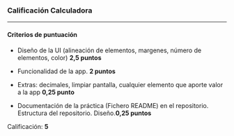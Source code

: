 ### Calificación Calculadora
---

#### Criterios de puntuación
* Diseño de la UI (alineación de elementos, margenes, número de elementos, color) **2,5 puntos**

* Funcionalidad de la app. **2 puntos**

* Extras: decimales, limpiar pantalla, cualquier elemento que aporte valor a la app **0,25 punto**

* Documentación de la práctica (Fichero README) en el repositorio. Estructura del repositorio. Diseño.**0,25 puntos**


Calificación: **5**
